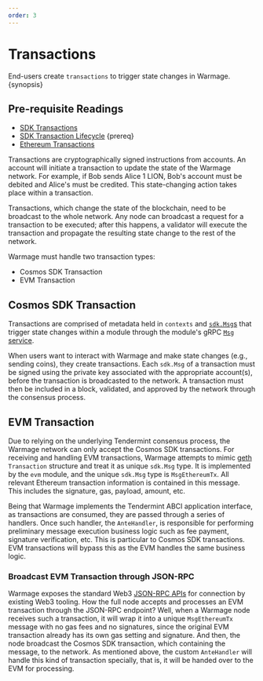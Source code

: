 ```yaml
---
order: 3
---
```


# Transactions

End-users create `transactions` to trigger state changes in Warmage. {synopsis}

## Pre-requisite Readings

- [SDK Transactions](https://docs.cosmos.network/master/core/transactions.html)
- [SDK Transaction Lifecycle](https://docs.cosmos.network/master/basics/tx-lifecycle.html) {prereq}
- [Ethereum Transactions](https://ethereum.org/en/developers/docs/transactions/)

Transactions are cryptographically signed instructions from accounts. An account will initiate a transaction to update
the state of the Warmage network. For example, if Bob sends Alice 1 LION, Bob's account must be debited and Alice's must
be credited. This state-changing action takes place within a transaction.

Transactions, which change the state of the blockchain, need to be broadcast to the whole network. Any node can
broadcast a request for a transaction to be executed; after this happens, a validator will execute the transaction and
propagate the resulting state change to the rest of the network.

Warmage must handle two transaction types:

- Cosmos SDK Transaction
- EVM Transaction

## Cosmos SDK Transaction

Transactions are comprised of metadata held in `contexts`
and [`sdk.Msg`s](https://docs.cosmos.network/master/building-modules/messages-and-queries.html)
that trigger state changes within a module through the module's
gRPC [`Msg` service](https://docs.cosmos.network/master/building-modules/msg-services.html).

When users want to interact with Warmage and make state changes (e.g., sending coins), they create transactions.
Each `sdk.Msg` of a transaction must be signed using the private key associated with the appropriate account(s), before
the transaction is broadcasted to the network. A transaction must then be included in a block, validated, and approved
by the network through the consensus process.

## EVM Transaction

Due to relying on the underlying Tendermint consensus process, the Warmage network can only accept the Cosmos SDK
transactions. For receiving and handling EVM transactions, Warmage attempts to
mimic [geth](https://github.com/ethereum/go-ethereum) `Transaction` structure and treat it as unique `sdk.Msg` type. It
is implemented by the `evm` module, and the unique `sdk.Msg` type is `MsgEthereumTx`. All relevant Ethereum transaction
information is contained in this message. This includes the signature, gas, payload, amount, etc.

Being that Warmage implements the Tendermint ABCI application interface, as transactions are consumed, they are passed
through a series of handlers. Once such handler, the `AnteHandler`, is responsible for performing preliminary message
execution business logic such as fee payment, signature verification, etc. This is particular to Cosmos SDK
transactions. EVM transactions will bypass this as the EVM handles the same business logic.

### Broadcast EVM Transaction through JSON-RPC

Warmage exposes the standard Web3 [JSON-RPC APIs](../api/json-rpc/server.md) for connection by existing Web3 tooling.
How the full node accepts and processes an EVM transaction through the JSON-RPC endpoint? Well, when a Warmage node
receives such a transaction, it will wrap it into a unique `MsgEthereumTx` message with no gas fees and no signatures,
since the original EVM transaction already has its own gas setting and signature. And then, the node broadcast the
Cosmos SDK transaction, which containing the message, to the network. As mentioned above, the custom `AnteHandler` will
handle this kind of transaction specially, that is, it will be handed over to the EVM for processing.
